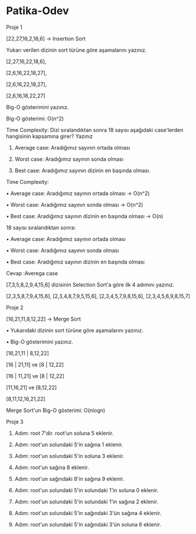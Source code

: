 # Patika-Odev
Proje 1

[22,27,16,2,18,6] -> Insertion Sort

Yukarı verilen dizinin sort türüne göre aşamalarını yazınız.

[2,27,16,22,18,6],

[2,6,16,22,18,27],

[2,6,16,22,18,27], 

[2,6,16,18,22,27]

Big-O gösterimini yazınız.

Big-O gösterimi: O(n^2)

Time Complexity: Dizi sıralandıktan sonra 18 sayısı aşağıdaki case'lerden hangisinin kapsamına girer? Yazınız

1.	Average case: Aradığımız sayının ortada olması
    
2.	Worst case: Aradığımız sayının sonda olması

3.	Best case: Aradığımız sayının dizinin en başında olması.

Time Complexity:

•	Average case: Aradığımız sayının ortada olması -> O(n^2)

•	Worst case: Aradığımız sayının sonda olması -> O(n^2)

•	Best case: Aradığımız sayının dizinin en başında olması -> O(n)

18 sayısı sıralandıktan sonra:

•	Average case: Aradığımız sayının ortada olması

•	Worst case: Aradığımız sayının sonda olması

•	Best case: Aradığımız sayının dizinin en başında olması

Cevap :Averega case

[7,3,5,8,2,9,4,15,6] dizisinin Selection Sort'a göre ilk 4 adımını yazınız.

[2,3,5,8,7,9,4,15,6],  [2,3,4,8,7,9,5,15,6],  [2,3,4,5,7,9,8,15,6],  [2,3,4,5,6,9,8,15,7]




Proje 2


[16,21,11,8,12,22] -> Merge Sort

•	Yukarıdaki dizinin sort türüne göre aşamalarını yazınız.

•	Big-O gösterimini yazınız.

[16,21,11 | 8,12,22]

[16 | 21,11] ve [8 | 12,22]

[16 | 11,21] ve [8 | 12,22]

[11,16,21] ve [8,12,22] 

[8,11,12,16,21,22]

Merge Sort'un Big-O gösterimi: O(nlogn)





Proje 3 

1.	Adım: root 7'dir. root'un soluna 5 eklenir.

2.	Adım: root'un solundaki 5'in sağına 1 eklenir.
	
3.	Adım: root'un solundaki 5'in soluna 3 eklenir.
	
4.	Adım: root'un sağına 8 eklenir.
	
5.	Adım: root'un sağındaki 8'in sağına 9 eklenir.
	
6.	Adım: root'un solundaki 5'in solundaki 1'in soluna 0 eklenir.
	
7.	Adım: root'un solundaki 5'in solundaki 1'in sağına 2 eklenir.
	
8.	Adım: root'un solundaki 5'in sağındaki 3'ün sağına 4 eklenir.
	
9.	Adım: root'un solundaki 5'in sağındaki 3'ün soluna 6 eklenir.

  

